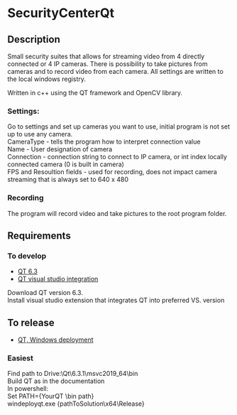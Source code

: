 # SecurityCenterQt

## Description
Small security suites that allows for streaming video from 4 directly connected or 4 IP cameras.
There is possibility to take pictures from cameras and to record video from each camera.
All settings are written to the local windows registry.

Written in c++ using the QT framework and OpenCV library.

### Settings:
Go to settings and set up cameras you want to use, initial program is not set up to use any camera. <br/>
CameraType - tells the program how to interpret connection value <br/>
Name - User designation of camera <br/>
Connection - connection string to connect to IP camera, or int index locally connected camera (0 is built in camera) <br/>
FPS and Resoultion fields - used for recording, does not impact camera streaming that is always set to 640 x 480 <br/>

### Recording
The program will record video and take pictures to the root program folder.


## Requirements
### To develop
- [QT 6.3](https://www.qt.io/download)
- [QT visual studio integration](https://www.qt.io/blog/qt-vs-tools-for-visual-studio-2022)

Download QT version 6.3. <br/>
Install visual studio extension that integrates QT into preferred VS. version

## To release
- [QT, Windows deployment](https://doc.qt.io/qt-6/windows-deployment.html#static-linking)
### Easiest
Find path to Drive:\Qt\6.3.1\msvc2019_64\bin <br/>
Build QT as in the documentation  <br/>
In powershell:  <br/>
Set PATH={YourQT \bin path} <br/>
windeployqt.exe  {pathToSolution\x64\Release} <br/>



  
  

  

